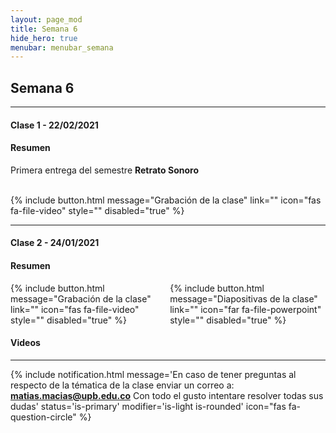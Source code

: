 ```yaml
---
layout: page_mod
title: Semana 6
hide_hero: true
menubar: menubar_semana
---
```


## Semana 6

---

#### Clase 1 - 22/02/2021

#### Resumen

Primera entrega del semestre **Retrato Sonoro**

<br />
{% include button.html
message="Grabación de la clase"
link=""
icon="fas fa-file-video"
style=""
disabled="true"
%}
<br />

---

#### Clase 2 - 24/01/2021

#### Resumen

<div class='columns'>
    <div class='column'>
{% include button.html
message="Grabación de la clase"
link=""
icon="fas fa-file-video"
style=""
disabled="true"
%}
</div>
    <div class='column'>
{% include button.html
message="Diapositivas de la clase"
link=""
icon="far fa-file-powerpoint"
style=""
disabled="true"
%}
</div>
</div>

#### Videos

---

{% include notification.html
message='En caso de tener preguntas al respecto de la tématica de la clase enviar un correo a: **matias.macias@upb.edu.co**
Con todo el gusto intentare resolver todas sus dudas'
status='is-primary'
modifier='is-light is-rounded'
icon="fas fa-question-circle"
%}

